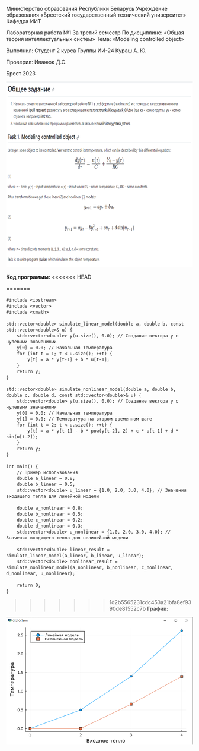 ﻿Министерство образования Республики Беларусь
Учреждение образования
«Брестский государственный технический университет»
Кафедра ИИТ

Лабораторная работа №1
За третий семестр
По дисциплине: «Общая теория интеллектуальных систем»
Тема: «Modeling controlled object»

Выполнил:
Студент 2 курса
Группы ИИ-24
Кураш А. Ю.

Проверил:
Иванюк Д.С.

Брест 2023

<img src="image.jpg" alt="" width="1200" height="500">

**Код программы:**
<<<<<<< HEAD

=======

    #include <iostream>
    #include <vector>
    #include <cmath>

    std::vector<double> simulate_linear_model(double a, double b, const std::vector<double>& u) {
        std::vector<double> y(u.size(), 0.0); // Создание вектора y с нулевыми значениями
        y[0] = 0.0; // Начальная температура
        for (int t = 1; t < u.size(); ++t) {
            y[t] = a * y[t-1] + b * u[t-1];
        }
        return y;
    }

    std::vector<double> simulate_nonlinear_model(double a, double b, double c, double d, const std::vector<double>& u) {
        std::vector<double> y(u.size(), 0.0); // Создание вектора y с нулевыми значениями
        y[0] = 0.0; // Начальная температура
        y[1] = 0.0; // Температура на втором временном шаге
        for (int t = 2; t < u.size(); ++t) {
            y[t] = a * y[t-1] - b * pow(y[t-2], 2) + c * u[t-1] + d * sin(u[t-2]);
        }
        return y;
    }

    int main() {
        // Пример использования
        double a_linear = 0.8;
        double b_linear = 0.5;
        std::vector<double> u_linear = {1.0, 2.0, 3.0, 4.0}; // Значения входящего тепла для линейной модели

        double a_nonlinear = 0.8;
        double b_nonlinear = 0.5;
        double c_nonlinear = 0.2;
        double d_nonlinear = 0.3;
        std::vector<double> u_nonlinear = {1.0, 2.0, 3.0, 4.0}; // Значения входящего тепла для нелинейной модели

        std::vector<double> linear_result = simulate_linear_model(a_linear, b_linear, u_linear);
        std::vector<double> nonlinear_result = simulate_nonlinear_model(a_nonlinear, b_nonlinear, c_nonlinear, d_nonlinear, u_nonlinear);
        
        return 0;
    }

>>>>>>> 1d2b5565231cdc453a21bfa8ef9390de81552c7b
**График:**

![](graphics.jpg)
